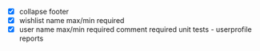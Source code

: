 - [x] collapse footer
- [x] wishlist name max/min required
- [x] user name max/min required
      comment required
      unit tests - userprofile
      reports
